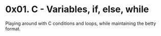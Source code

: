 # 0x01. C - Variables, if, else, while
Playing around with C conditions and loops, while maintaining the betty format.
